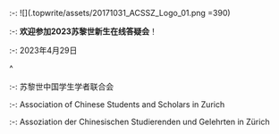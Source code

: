 :-: ![](.topwrite/assets/20171031_ACSSZ_Logo_01.png =390)

:-: **欢迎参加2023苏黎世新生在线答疑会**！

:-: 2023年4月29日

^

:-: 苏黎世中国学生学者联合会

:-: Association of Chinese Students and Scholars in Zurich

:-: Assoziation der Chinesischen Studierenden und Gelehrten in Zürich
